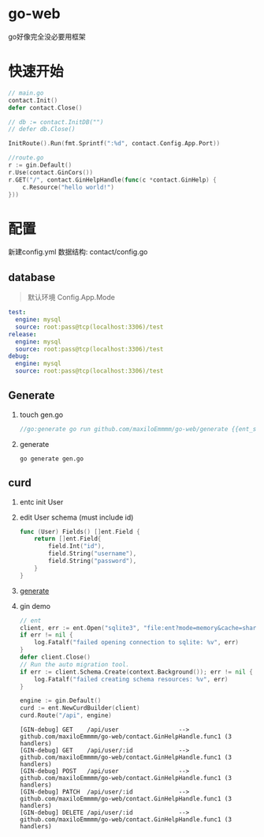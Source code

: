 # go-web
go好像完全没必要用框架

# 快速开始

```go
// main.go
contact.Init()
defer contact.Close()

// db := contact.InitDB("")
// defer db.Close()

InitRoute().Run(fmt.Sprintf(":%d", contact.Config.App.Port))

//route.go
r := gin.Default()
r.Use(contact.GinCors())
r.GET("/", contact.GinHelpHandle(func(c *contact.GinHelp) {
	c.Resource("hello world!")
}))
```

# 配置

新建config.yml
数据结构: contact/config.go

## database
> 默认环境 Config.App.Mode
```yaml
test:
  engine: mysql
  source: root:pass@tcp(localhost:3306)/test
release:
  engine: mysql
  source: root:pass@tcp(localhost:3306)/test
debug:
  engine: mysql
  source: root:pass@tcp(localhost:3306)/test
```

## <span id="generate">Generate</span>
1. touch gen.go
    ```go
    //go:generate go run github.com/maxiloEmmmm/go-web/generate {{ent_schema_path}}
    ```
2. generate
    ```shell script
    go generate gen.go
    ```

## curd
1. entc init User
2. edit User schema (must include id)
    ```go
    func (User) Fields() []ent.Field {
        return []ent.Field{
            field.Int("id"),
            field.String("username"),
            field.String("password"),
        }
    }
    ```
3. [generate](#generate)
4. gin demo
    ```go
    // ent
    client, err := ent.Open("sqlite3", "file:ent?mode=memory&cache=shared&_fk=1")
    if err != nil {
        log.Fatalf("failed opening connection to sqlite: %v", err)
    }
    defer client.Close()
    // Run the auto migration tool.
    if err := client.Schema.Create(context.Background()); err != nil {
        log.Fatalf("failed creating schema resources: %v", err)
    }
    
    engine := gin.Default()
    curd := ent.NewCurdBuilder(client)
    curd.Route("/api", engine)
    ```
    
    ```shell script
    [GIN-debug] GET    /api/user                 --> github.com/maxiloEmmmm/go-web/contact.GinHelpHandle.func1 (3 handlers)
    [GIN-debug] GET    /api/user/:id             --> github.com/maxiloEmmmm/go-web/contact.GinHelpHandle.func1 (3 handlers)
    [GIN-debug] POST   /api/user                 --> github.com/maxiloEmmmm/go-web/contact.GinHelpHandle.func1 (3 handlers)
    [GIN-debug] PATCH  /api/user/:id             --> github.com/maxiloEmmmm/go-web/contact.GinHelpHandle.func1 (3 handlers)
    [GIN-debug] DELETE /api/user/:id             --> github.com/maxiloEmmmm/go-web/contact.GinHelpHandle.func1 (3 handlers)
    ```


